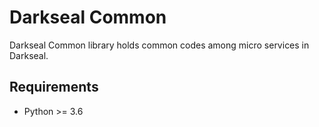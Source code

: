 # Darkseal Common

Darkseal Common library holds common codes among micro services in Darkseal.

## Requirements
- Python >= 3.6

